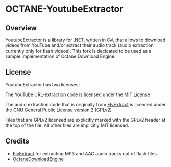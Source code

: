 # OCTANE-YoutubeExtractor

## Overview
YoutubeExtractor is a library for .NET, written in C#, that allows to download videos from YouTube and/or extract their audio track (audio extraction currently only for flash videos). This fork is decicated to be used as a sample implementation of Octane Download Engine.

## License

YoutubeExtractor has two licenses;

The YouTube URL-extraction code is licensed under the [MIT License](http://opensource.org/licenses/MIT)

The audio extraction code that is originally from [FlvExtract](http://moitah.net/) is licenced under the [GNU General Public License version 2 (GPLv2)](http://opensource.org/licenses/gpl-2.0)

Files that are GPLv2 licensed are explicitly marked with the GPLv2 header at the top of the file. All other files are implicitly MIT licensed.

## Credits

- [FlvExtract](http://moitah.net/) for extracting MP3 and AAC audio tracks out of flash files.
- [OctaneDownloadEngine](https://github.com/gregyjames/OctaneDownloader)
